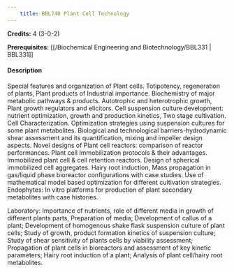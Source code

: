 ```yaml
---
    title: BBL740 Plant Cell Technology
---
```

**Credits:** 4 (3-0-2)



**Prerequisites:** [[/Biochemical Engineering and Biotechnology/BBL331 | BBL331]]

#### Description 
Special features and organization of Plant cells. Totipotency, regeneration of plants, Plant products of Industrial importance. Biochemistry of major metabolic pathways & products. Autotrophic and heterotrophic growth, Plant growth regulators and elicitors. Cell suspension culture development: nutrient optimization, growth and production kinetics, Two stage cultivation. Cell Characterization. Optimization strategies using suspension cultures for some plant metabolites. Biological and technological barriers-hydrodynamic shear assessment and its quantification, mixing and impeller design aspects. Novel designs of Plant cell reactors: comparison of reactor performances. Plant cell Immobilization protocols & their advantages. Immobilized plant cell & cell retention reactors. Design of spherical immobilized cell aggregates. Hairy root induction, Mass propagation in gas/liquid phase bioreactor configurations with case studies. Use of mathematical model based optimization for different cultivation strategies. Endophytes: In vitro platforms for production of plant secondary metabolites with case histories.

Laboratory: Importance of nutrients, role of different media in growth of different plants parts, Preparation of media; Development of callus of a plant; Development of homogenous shake flask suspension culture of plant cells; Study of growth, product formation kinetics of suspension culture; Study of shear sensitivity of plants cells by viability assessment; Propagation of plant cells in bioreactors and assessment of key kinetic parameters; Hairy root induction of a plant; Analysis of plant cell/hairy root metabolites.
